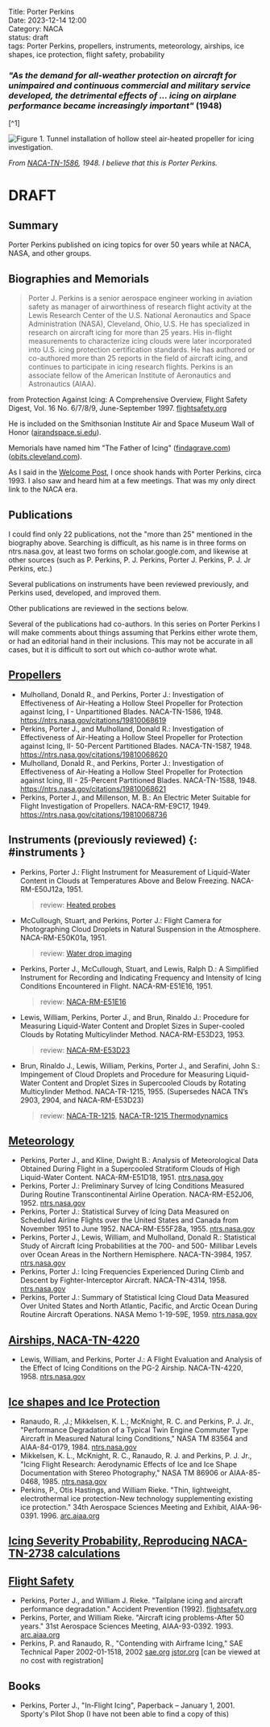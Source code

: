 Title: Porter Perkins   
Date: 2023-12-14 12:00  
Category: NACA  
status: draft  
tags: Porter Perkins, propellers, instruments, meteorology, airships, ice shapes, ice protection, flight safety, probability   

### _"As the demand for all-weather protection on aircraft for unimpaired and continuous commercial and military service developed, the detrimental effects of ... icing on airplane performance became increasingly important"_ (1948)  
[^1]

![Figure 1. Tunnel installation of hollow steel air-heated propeller for icing investigation.](/images%2FNACA-TN-1586%2FFigure%201.png)  

_From [NACA-TN-1586]({filename}perkins%20propellers.md), 1948. I believe that this is Porter Perkins._   

# DRAFT

## Summary  

Porter Perkins published on icing topics for over 50 years while at NACA, NASA, and other groups. 

## Biographies and Memorials  

>Porter J. Perkins is a senior aerospace engineer working in
aviation safety as manager of airworthiness of research flight
activity at the Lewis Research Center of the U.S. National
Aeronautics and Space Administration (NASA), Cleveland,
Ohio, U.S. He has specialized in research on aircraft icing for
more than 25 years. His in-flight measurements to characterize
icing clouds were later incorporated into U.S. icing protection
certification standards. He has authored or co-authored more
than 25 reports in the field of aircraft icing, and continues to
participate in icing research flights. Perkins is an associate
fellow of the American Institute of Aeronautics and Astronautics (AIAA).

from Protection Against Icing: A Comprehensive Overview, Flight Safety Digest, Vol. 16 No. 6/7/8/9, June-September 1997. [flightsafety.org](https://flightsafety.org/fsd/fsd_jun-sep97.pdf)  

He is included on the Smithsonian Institute Air and Space Museum Wall of Honor ([airandspace.si.edu](https://airandspace.si.edu/support/wall-of-honor/mr-porter-j-perkins-bs-aero)).  

Memorials have named him "The Father of Icing" ([findagrave.com](https://www.findagrave.com/memorial/223638554/porter-jewett-perkins)) ([obits.cleveland.com](https://obits.cleveland.com/us/obituaries/cleveland/name/porter-perkins-obituary?id=7948722)).  

As I said in the [Welcome Post]({filename}introduction.md), I once shook hands with Porter Perkins, circa 1993. 
I also saw and heard him at a few meetings. 
That was my only direct link to the NACA era.  

## Publications  

I could find only 22 publications, not the "more than 25" mentioned in the biography above. 
Searching is difficult, as his name is in three forms on ntrs.nasa.gov, at least two forms on scholar.google.com, 
and likewise at other sources (such as P. Perkins, P. J. Perkins, Porter J. Perkins, P. J. Jr Perkins, etc.)  

Several publications on instruments have been reviewed previously, and Perkins used, developed, and improved them.  

Other publications are reviewed in the sections below.  

Several of the publications had co-authors. 
In this series on Porter Perkins I will make comments about things assuming that Perkins either wrote them, 
or had an editorial hand in their inclusions. 
This may not be accurate in all cases, but it is difficult to sort out which co-author wrote what.  

## [Propellers]({filename}perkins%20propellers.md)  

- Mulholland, Donald R., and Perkins, Porter J.: Investigation of Effectiveness of Air-Heating a Hollow Steel Propeller for Protection against Icing, I - Unpartitioned Blades. NACA-TN-1586, 1948. https://ntrs.nasa.gov/citations/19810068619  
- Perkins, Porter J., and Mulholland, Donald R.: Investigation of Effectiveness of Air-Heating a Hollow Steel Propeller for Protection against Icing, II- 50-Percent Partitioned Blades. NACA-TN-1587, 1948. https://ntrs.nasa.gov/citations/19810068620  
- Mulholland, Donald R., and Perkins, Porter J.: Investigation of Effectiveness of Air-Heating a Hollow Steel Propeller for Protection against Icing, III - 25-Percent Partitioned Blades. NACA-TN-1588, 1948. https://ntrs.nasa.gov/citations/19810068621  
- Perkins, Porter J., and Millenson, M. B.: An Electric Meter Suitable for Flight Investigation of Propellers. NACA-RM-E9C17, 1949. https://ntrs.nasa.gov/citations/19810068736  

## Instruments (previously reviewed) {: #instruments } 

- Perkins, Porter J.: Flight Instrument for Measurement of Liquid-Water Content in Clouds at Temperatures Above and Below Freezing. NACA-RM-E50J12a, 1951.  
    > review: [Heated probes]({filename}Heated%20Probes.md)
- McCullough, Stuart, and Perkins, Porter J.: Flight Camera for Photographing Cloud Droplets in Natural Suspension in the Atmosphere. NACA-RM-E50K01a, 1951.  
    > review: [Water drop imaging]({filename}water%20drop%20imaging.md)  
- Perkins, Porter J., McCullough, Stuart, and Lewis, Ralph D.: A Simplified Instrument for Recording and Indicating Frequency and Intensity of Icing Conditions Encountered in Flight. NACA-RM-E51E16, 1951.  
    > review: [NACA-RM-E51E16]({filename}modified%20pressure%20probe.md)  
- Lewis, William, Perkins, Porter J., and Brun, Rinaldo J.: Procedure for Measuring Liquid-Water Content and Droplet Sizes in Super-cooled Clouds by Rotating Multicylinder Method. NACA-RM-E53D23, 1953.  
    > review: [NACA-RM-E53D23]({filename}NACA-RM-E53D23.md)  
- Brun, Rinaldo J., Lewis, William, Perkins, Porter J., and Serafini, John S.: Impingement of Cloud Droplets and Procedure for Measuring Liquid-Water Content and Droplet Sizes in Supercooled Clouds by Rotating Multicylinder Method. NACA-TR-1215, 1955. (Supersedes NACA TN’s 2903, 2904, and NACA-RM-E53D23)  
    > review: [NACA-TR-1215]({filename}NACA-TR-1215.md), [NACA-TR-1215 Thermodynamics]({filename}NACA-TR-1215-Thermodynamics.md)  

## [Meteorology]({filename}perkins%20meteorology.md)  

- Perkins, Porter J., and Kline, Dwight B.: Analysis of Meteorological Data Obtained During Flight in a Supercooled Stratiform Clouds of High Liquid-Water Content. NACA-RM-E51D18, 1951. [ntrs.nasa.gov](https://ntrs.nasa.gov/citations/19810068858)  
- Perkins, Porter J.: Preliminary Survey of Icing Conditions Measured During Routine Transcontinental Airline Operation. NACA-RM-E52J06, 1952. [ntrs.nasa.gov](https://ntrs.nasa.gov/citations/19810068855)  
- Perkins, Porter J.: Statistical Survey of Icing Data Measured on Scheduled Airline Flights over the United States and Canada from November 1951 to June 1952. NACA-RM-E55F28a, 1955. [ntrs.nasa.gov](https://ntrs.nasa.gov/citations/19930088875)  
- Perkins, Porter J., Lewis, William, and Mulholland, Donald R.: Statistical Study of Aircraft Icing Probabilities at the 700- and 500- Millibar Levels over Ocean Areas in the Northern Hemisphere. NACA-TN-3984, 1957. [ntrs.nasa.gov](https://ntrs.nasa.gov/citations/19810068859)  
- Perkins, Porter J.: Icing Frequencies Experienced During Climb and Descent by Fighter-Interceptor Aircraft. NACA-TN-4314, 1958. [ntrs.nasa.gov](https://ntrs.nasa.gov/citations/19810068857)  
- Perkins, Porter J.: Summary of Statistical Icing Cloud Data Measured Over United States and North Atlantic, Pacific, and Arctic Ocean During Routine Aircraft Operations. NASA Memo 1-19-59E, 1959. [ntrs.nasa.gov](https://archive.org/details/nasa_techdoc_19810068860/page/n9/mode/2up)  

## [Airships, NACA-TN-4220]({filename}NACA-TN-4220.md)

- Lewis, William, and Perkins, Porter J.: A Flight Evaluation and Analysis of the Effect of Icing Conditions on the PG-2 Airship. NACA-TN-4220, 1958. [ntrs.nasa.gov](https://ntrs.nasa.gov/citations/19810068595)  

## [Ice shapes and Ice Protection]({filename}Porter%20Perkins%20Ice%20Shapes%20and%20Ice%20Protection.md)  

- Ranaudo, R. ,J.; Mikkelsen, K. L.; McKnight, R. C. and Perkins, P. J. Jr., "Performance Degradation of a Typical Twin Engine Commuter Type Aircraft in Measured Natural Icing Conditions," NASA TM 83564 and AIAA-84-0179, 1984. [ntrs.nasa.gov](https://ntrs.nasa.gov/citations/19840005105)  
- Mikkelsen, K. L., McKnight, R. C., Ranaudo, R. J. and Perkins, P. J. Jr., "Icing Flight Research: Aerodynamic Effects of Ice and Ice Shape Documentation with Stereo Photography," NASA TM 86906 or AIAA-85-0468, 1985. [ntrs.nasa.gov](https://ntrs.nasa.gov/citations/19850009740)  
- Perkins, P., Otis Hastings, and William Rieke. "Thin, lightweight, electrothermal ice protection-New technology supplementing existing ice protection." 34th Aerospace Sciences Meeting and Exhibit, AIAA-96-0391. 1996. [arc.aiaa.org](https://arc.aiaa.org/doi/abs/10.2514/6.1996-391)  

## [Icing Severity Probability, Reproducing NACA-TN-2738 calculations]({filename}Reproducing%20NACA-TN-2738%20calculations.md)  

## [Flight Safety]({filename}porter%20perkins%20flight%20safety.md)  

- Perkins, Porter J., and William J. Rieke. "Tailplane icing and aircraft performance degradation." Accident Prevention (1992). [flightsafety.org](https://www.flightsafety.org/ap/ap_feb92.pdf)  
- Perkins, Porter, and William Rieke. "Aircraft icing problems-After 50 years." 31st Aerospace Sciences Meeting, AIAA-93-0392. 1993. [arc.aiaa.org](https://arc.aiaa.org/doi/abs/10.2514/6.1993-392)   
- Perkins, P. and Ranaudo, R., "Contending with Airframe Icing," SAE Technical Paper 2002-01-1518, 2002 [sae.org](https://www.sae.org/publications/technical-papers/content/2002-01-1518/) 
[jstor.org](https://www.jstor.org/stable/44718410) [can be viewed at no cost with registration]  

## Books  

- Perkins, Porter J., "In-Flight Icing", Paperback – January 1, 2001. Sporty's Pilot Shop 
(I have not been able to find a copy of this)   


